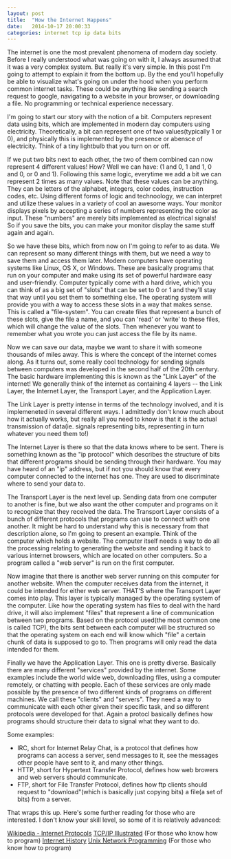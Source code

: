 ```yaml
---
layout: post
title:  "How the Internet Happens"
date:   2014-10-17 20:00:33
categories: internet tcp ip data bits 
---
```

The internet is one the most prevalent phenomena of modern day society. Before I really understood what was going on with it, I always assumed that it was a very complex system. But really it's very simple. In this post I'm going to attempt to explain it from the bottom up. By the end you'll hopefully be able to visualize what's going on under the hood when you perform common internet tasks. These could be anything like sending a search request to google, navigating to a website in your browser, or downloading a file. No programming or technical experience necessary.

I'm going to start our story with the notion of a bit. Computers represent data using bits, which are implemented in modern day computers using electricity. Theoretically, a bit can represent one of two values(typically 1 or 0), and physically this is implemented by the presence or abensce of electricity. Think of a tiny lightbulb that you turn on or off.

If we put two bits next to each other, the two of them combined can now represent 4 different values! How? Well we can have: (1 and 0, 1 and 1, 0 and 0, or 0 and 1). Following this same logic, everytime we add a bit we can represent 2 times as many values. Note that these values can be anything. They can be letters of the alphabet, integers, color codes, instruction codes, etc. Using different forms of logic and technoology, we can interpret and utilize these values in a variety of cool an awesome ways. Your monitor displays pixels by accepting a series of numbers representing the color as input. These "numbers" are merely bits implemented as electrical signals! So if you save the bits, you can make your monitor display the same stuff again and again.

So we have these bits, which from now on I'm going to refer to as data. We can represent so many different things with them, but we need a way to save them and access them later. Modern computers have operating systems like Linux, OS X, or Windows. These are basically programs that run on your computer and make using its set of powerful hardware easy and user-friendly. Computer typically come with a hard drive, which you can think of as a big set of "slots" that can be set to 0 or 1 and they'll stay that way until you set them to something else. The operating system will provide you with a way to access these slots in a way that makes sense. This is called a "file-system". You can create files that represent a bunch of these slots, give the file a name, and you can 'read' or 'write' to these files, which will change the value of the slots. Then whenever you want to remember what you wrote you can just access the file by its name.

Now we can save our data, maybe we want to share it with someone thousands of miles away. This is where the concept of the internet comes along. As it turns out, some really cool technology for sending signals between computers was developed in the second half of the 20th century. The basic hardware implementing this is known as the "Link Layer" of the internet! We generally think of the internet as containing 4 layers -- the Link Layer, the Internet Layer, the Transport Layer, and the Application Layer.

The Link Layer is pretty intense in terms of the technology involved, and it is implemeneted in several different ways. I admittedly don't know much about how it actually works, but really all you need to know is that it is the actual transmission of data(ie. signals representing bits, representing in turn whatever you need them to!)

The Internet Layer is there so that the data knows where to be sent. There is something known as the "ip protocol" which describes the structure of bits that different programs should be sending through their hardware. You may have heard of an "ip" address, but if not you should know that every computer connected to the internet has one. They are used to discriminate where to send your data to.

The Transport Layer is the next level up. Sending data from one computer to another is fine, but we also want the other computer and programs on it to recognize that they received the data. The Transport Layer consists of a bunch of different protocols that programs can use to connect with one another. It might be hard to understand why this is necessary from that description alone, so I'm going to present an example. Think of the computer which holds a website. The computer itself needs a way to do all the processing relating to generating the website and sending it back to various internet browsers, which are located on other computers. So a program called a "web server" is run on the first computer.

Now imagine that there is another web server running on this computer for another website. When the computer receives data from the internet, it could be intended for either web server. THAT'S where the Transport Layer comes into play. This layer is typically managed by the operating system of the computer. Like how the operating system has files to deal with the hard drive, it will also implement "files" that represent a line of communication between two programs. Based on the protocol used(the most common one is called TCP), the bits sent between each computer will be structured so that the operating system on each end will know which "file" a certain chunk of data is supposed to go to. Then programs will only read the data intended for them.

Finally we have the Application Layer. This one is pretty diverse. Basically there are many different "services" provided by the internet. Some examples include the world wide web, downloading files, using a computer remotely, or chatting with people. Each of these services are only made possible by the presence of two different kinds of programs on different machines. We call these "clients" and "servers". They need a way to communicate with each other given their specific task, and so different protocols were developed for that. Again a protocl basically defines how programs should structure their data to signal what they want to do.

Some examples:

* IRC, short for Internet Relay Chat, is a protocol that defines how programs can access a server, send messages to it, see the messages other people have sent to it, and many other things.
* HTTP, short for Hypertext Transfer Protocol, defines how web browers and web servers should communicate.
* FTP, short for File Transfer Protocol, defines how ftp clients should request to "download"(which is basically just copying bits) a file(a set of bits) from a server.

That wraps this up. Here's some further reading for those who are interested. I don't know your skill level, so some of it is relatively advanced:

[Wikipedia - Internet Protocols](http://en.wikipedia.org/wiki/Internet_protocol_suite#Abstraction_layers)
[TCP/IP Illustrated](https://leaksource.files.wordpress.com/2014/08/tcp_ip-illustrated-vol-3.pdf) (For those who know how to program)
[Internet History](http://www.livinginternet.com/i/ii.htm)
[Unix Network Programming](http://scoecomp.files.wordpress.com/2014/02/2003-unix-network-programming-vol-1-3rd-ed.pdf) (For those who know how to program)

